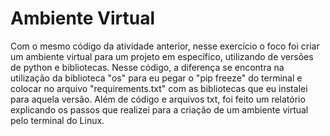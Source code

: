 # Ambiente Virtual
Com o mesmo código da atividade anterior, nesse exercício o foco foi criar um ambiente virtual para um projeto em específico, utilizando de versões de python e bibliotecas. Nesse código, a diferença se encontra na utilização da biblioteca "os" para eu pegar o "pip freeze" do terminal e colocar no arquivo "requirements.txt" com as bibliotecas que eu instalei para aquela versão.
Além de código e arquivos txt, foi feito um relatório explicando os passos que realizei para a criação de um ambiente virtual pelo terminal do Linux. 